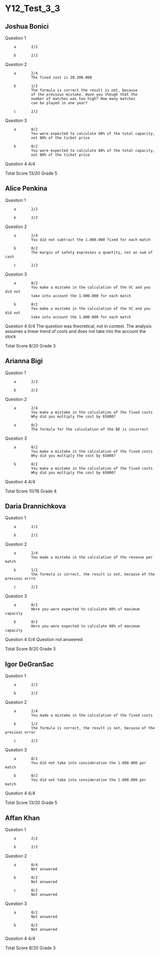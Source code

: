 # Y12_Test_3_3

## Joshua Bonici

Question 1

        a       2/2

        b       2/2

Question 2

        a       2/4
                The fixed cost is 20.300.000

        b       1/2
                The formula is correct the result is not, because
                of the previous mistake. Have you though that the 
                number of matches was too high? How many matches
                can be played in one year?

        c       2/2

Question 3

        a       0/2
                You were expected to calculate 80% of the total capacity, 
                not 80% of the ticket price

        b       0/2
                You were expected to calculate 80% of the total capacity, 
                not 80% of the ticket price

Question 4      4/4

Total Score 13/20 Grade 5

## Alice Penkina

Question 1

        a       2/2

        b       2/2

Question 2

        a       2/4
                You did not subtract the 1.000.000 fixed for each match

        b       0/2
                The margin of safety expresses a quantity, not an sum of cash

        c       2/2

Question 3

        a       0/2
                You make a mistake in the calculation of the VC and you did not 
                take into account the 1.000.000 for each match

        b       0/2
                You make a mistake in the calculation of the VC and you did not 
                take into account the 1.000.000 for each match

Question 4      0/4
                The question was theoretical, not in context.
                The analysis assumes a linear trend of costs and does not take into the account
                the stock

Total Score  8/20 Grade 3

## Arianna Bigi

Question 1

        a       2/2

        b       2/2

Question 2

        a       2/4
                You make a mistake in the calculation of the fixed costs
                Why did you multiply the cost by 65000?

        a       0/2
                The formula for the calculation of the BE is incorrect

Question 3

        a       0/2
                You make a mistake in the calculation of the fixed costs
                Why did you multiply the cost by 65000?

        b       0/2
                You make a mistake in the calculation of the fixed costs
                Why did you multiply the cost by 65000?

Question 4      4/4

Total Score 10/18 Grade 4

## Daria Drannichkova

Question 1

        a       2/2

        b       2/2

Question 2

        a       2/4
                You made a mistake in the calculation of the revenue per match
        
        b       1/2
                the formula is correct, the result is not, because of the previous errro

        c       2/2

Question 3      

        a       0/2
                Here you were expected to calculate 80% of maximum capacity

        b       0/2
                Here you were expected to calculate 80% of maximum capacity

Question 4      0/4
                Question not answered

Total Score 9/20 Grade 3

## Igor DeGranSac

Question 1

        a       2/2

        b       2/2

Question 2

        a       2/4
                You made a mistake in the calculation of the fixed costs

        b       1/2
                the formula is correct, the result is not, because of the previous error

        c       2/2

Question 3

        a       0/2
                You did not take into consideration the 1.000.000 per match

        b       0/2
                You did not take into consideration the 1.000.000 per match

Question 4      4/4

Total Score 13/20 Grade 5

## Affan Khan

Question 1

        a       2/2

        b       2/2

Question 2

        a       0/4
                Not answered

        b       0/2
                Not answered

        c       0/2
                Not answered

Question 3

        a       0/2
                Not answered

        b       0/2
                Not answered

Question 4      4/4

Total Score 8/20 Grade 3
